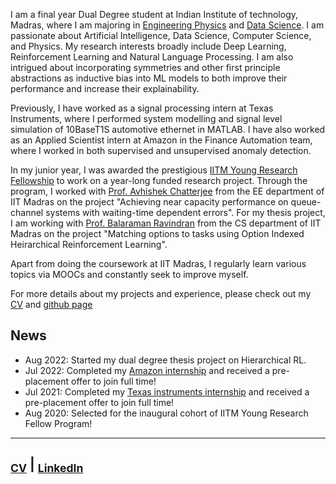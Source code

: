 
I am a final year Dual Degree student at Indian Institute of technology, Madras, where I am majoring in [Engineering Physics](https://physics.iitm.ac.in/program/3) and [Data Science](https://ioe.iitm.ac.in/program/data-science/). I am passionate about Artificial Intelligence, Data Science, Computer Science, and Physics. My research interests broadly include Deep Learning, Reinforcement Learning and Natural Language Processing. I am also intrigued about incorporating symmetries and other first principle abstractions as inductive bias into ML models to both improve their performance and increase their explainability.

Previously, I have worked as a signal processing intern at Texas Instruments, where I performed system modelling and signal level simulation of 10BaseT1S automotive ethernet in MATLAB. I have also worked as an Applied Scientist intern at Amazon in the Finance Automation team, where I worked in both supervised and unsupervised anomaly detection.

In my junior year, I was awarded the prestigious [IITM Young Research Fellowship](https://yrf.iitm.ac.in/) to work on a year-long funded research project. Through the program, I worked with [Prof. Avhishek Chatterjee](https://sites.google.com/site/avhishek1984/) from the EE department of IIT Madras on the project "Achieving near capacity performance on queue-channel systems with waiting-time dependent errors". For my thesis project, I am working with [Prof. Balaraman Ravindran](http://www.cse.iitm.ac.in/~ravi/) from the CS department of IIT Madras on the project "Matching options to tasks using Option Indexed Heirarchical Reinforcement Learning".


Apart from doing the coursework at IIT Madras, I regularly learn various topics via MOOCs and constantly seek to improve myself. 

For more details about my projects and experience, please check out my [CV](CV.pdf) and [github page](https://github.com/s-aniruddha)


## News

* Aug 2022: Started my dual degree thesis project on Hierarchical RL.
* Jul 2022: Completed my [Amazon internship](amazon_internship_letter.pdf) and received a pre-placement offer to join full time!
* Jul 2021: Completed my [Texas instruments internship](TI_Internship_letter.pdf) and received a pre-placement offer to join full time!
* Aug 2020: Selected for the inaugural cohort of IITM Young Research Fellow Program!



--------------------------------------------------------------------------------------------------------------------------
<sub>[CV](CV.pdf)</sub> | <sub>[LinkedIn](https://www.linkedin.com/in/aniruddha-sundararajan/)</sub> 
---------------------------------------------------------------------------------------------------------------------------


